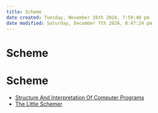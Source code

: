 ```yaml
---
title: Scheme
date created: Tuesday, November 26th 2024, 7:59:40 pm
date modified: Saturday, December 7th 2024, 8:47:24 pm
---
```


# Scheme

# Scheme

- [Structure And Interpretation Of Computer Programs](structure-and-interpretation-of-computer-programs/index.md)
- [The Little Schemer](the-little-schemer/index.md)
